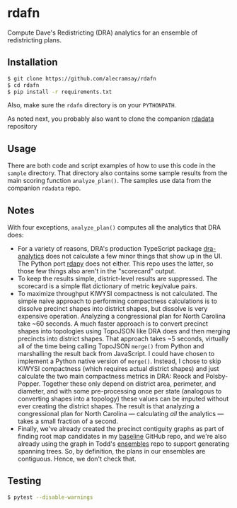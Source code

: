 # rdafn

Compute Dave's Redistricting (DRA) analytics for an ensemble of redistricting plans.

## Installation

```bash
$ git clone https://github.com/alecramsay/rdafn
$ cd rdafn
$ pip install -r requirements.txt
```

Also, make sure the `rdafn` directory is on your `PYTHONPATH`.

As noted next, you probably also want to clone the companion [rdadata](https://github.com/alecramsay/rdadata) repository

## Usage

There are both code and script examples of how to use this code in the `sample` directory.
That directory also contains some sample results from the main scoring function `analyze_plan()`.
The samples use data from the companion `rdadata` repo.

## Notes

With four exceptions, `analyze_plan()` computes all the analytics that DRA does:

-   For a variety of reasons, DRA's production TypeScript package 
    [dra-analytics](https://github.com/dra2020/dra-analytics) 
    does not calculate a few minor things that show up in the UI. 
    The Python port [rdapy](https://github.com/dra2020/rdapy) does not either.
    This repo uses the latter, so those few things also aren't in the "scorecard" output.
-   To keep the results simple, district-level results are suppressed. The scorecard is a simple flat
    dictionary of metric key/value pairs.
-   To maximize throughput KIWYSI compactness is not calculated. The simple naive approach to performing
    compactness calculations is to dissolve precinct shapes into district shapes, but dissolve is very
    expensive operation. Analyzing a congressional plan for North Carolina take ~60 seconds. A much 
    faster approach is to convert precinct shapes into topologies using TopoJSON like DRA does and then
    merging precincts into district shapes. That approach takes ~5 seconds, virtually all of the time
    being calling TopoJSON `merge()` from Python and marshalling the result back from JavaScript. I could
    have chosen to implement a Python native version of `merge()`. Instead, I chose to skip KIWYSI 
    compactness (which requires actual district shapes) and just calculate the two main compactness
    metrics in DRA: Reock and Polsby-Popper. Together these only depend on district area, perimeter, and
    diameter, and with some pre-processing once per state (analogous to converting shapes into a topology)
    these values can be imputed without ever creating the district shapes. The result is that analyzing
    a congressional plan for North Carolina &#8212; calculating *all* the analytics &#8212; takes a small fraction
    of a second.
-   Finally, we've already created the precinct contiguity graphs as part of finding root map candidates
    in my [baseline](https://github.com/alecramsay/baseline) GitHub repo,
    and we're also already using the graph in Todd's [ensembles](https://github.com/proebsting/ensembles) repo
    to support generating spanning trees.
    So, by definition, the plans in our ensembles are contiguous.
    Hence, we don't check that.

## Testing

```bash
$ pytest --disable-warnings
```